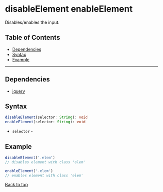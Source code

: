 # disableElement enableElement
Disables/enables the input.
## Table of Contents
- [Dependencies](#dependencies)
- [Syntax](#syntax)
- [Example](#example)
---

## Dependencies
- [jquery](dependencies.md#jquery)
## Syntax
```typescript
disableElement(selector: String): void
enableElement(selector: String): void
```
- `selector` - 
## Example
```js
disableElement('.elem')
// disables element with class 'elem'

enableElement('.elem')
// enables element with class 'elem'
```
[Back to top](#)